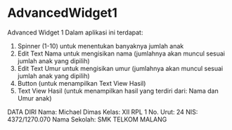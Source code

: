 # AdvancedWidget1
Advanced Widget 1
Dalam aplikasi ini terdapat:
1. Spinner (1-10) untuk menentukan banyaknya jumlah anak
2. Edit Text Nama untuk mengisikan nama (jumlahnya akan muncul sesuai jumlah anak yang dipilih)
3. Edit Text Umur untuk mengisikan umur (jumlahnya akan muncul sesuai jumlah anak yang dipilih)
4. Button (untuk menampilkan Text View Hasil)
5. Text View Hasil (untuk menampilkan hasil yang terdiri dari: Nama dan Umur anak)

DATA DIRI
Nama: Michael Dimas
Kelas: XII RPL 1
No. Urut: 24
NIS: 4372/1270.070
Nama Sekolah: SMK TELKOM MALANG

